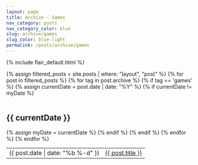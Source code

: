 ```yaml
---
layout: page
title: Archive – Games
nav_category: posts
nav_category_color: blue
slug: archive/games
slug_color: blue-light
permalink: /posts/archive/games
---
```


{% include flair_default.html %}

<section class="archive-post-list">
  <table>
  {% assign filtered_posts = site.posts | where: "layout", "post" %}
  {% for post in filtered_posts %}
    {% for tag in post.archive %}
      {% if tag == 'games' %}
        {% assign currentDate = post.date | date: "%Y" %}
        {% if currentDate != myDate %}
          </table>
          <h2>{{ currentDate }}</h2>
          <table class="archive-list">
          {% assign myDate = currentDate %}
        {% endif %}
        <tr>
          <td class="date-text">{{ post.date | date: "%b %-d" }}</td>
          <td><a href="{{ post.url }}">{{ post.title }}</a></td>
        </tr>
      {% endif %}
    {% endfor %}
  {% endfor %}
  </table>
</section>
